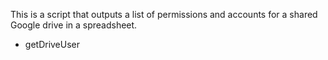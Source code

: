 This is a script that outputs a list of permissions and accounts for a shared Google drive in a spreadsheet.

* getDriveUser
<img src="https://user-images.githubusercontent.com/45230404/103149397-591dbc00-47ac-11eb-88b5-b4a8665f87e0.png" width=0%>

